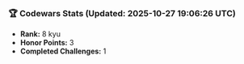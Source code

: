 ### 🏆 Codewars Stats (Updated: 2025-10-27 19:06:26 UTC)

- **Rank:** 8 kyu
- **Honor Points:** 3
- **Completed Challenges:** 1
